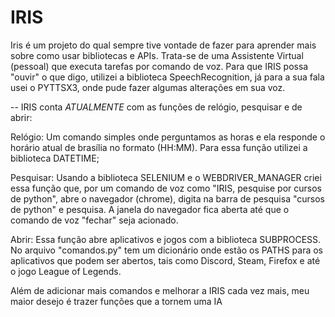 # IRIS
Iris é um projeto do qual sempre tive vontade de fazer para aprender mais sobre como usar bibliotecas e APIs. Trata-se de uma Assistente Virtual (pessoal) que executa tarefas por comando de voz. Para que IRIS possa "ouvir" o que digo, utilizei a biblioteca SpeechRecognition, já para a sua fala usei o PYTTSX3, onde pude fazer algumas alterações em sua voz.

-- IRIS conta *ATUALMENTE* com as funções de relógio, pesquisar e de abrir:

Relógio: Um comando simples onde perguntamos as horas e ela responde o horário atual de brasília no formato (HH:MM). Para essa função utilizei a biblioteca DATETIME;

Pesquisar: Usando a biblioteca SELENIUM e o WEBDRIVER_MANAGER criei essa função que, por um comando de voz como "IRIS, pesquise por cursos de python", abre o navegador (chrome), digita na barra de pesquisa "cursos de python" e pesquisa. A janela do navegador fica aberta até que o comando de voz "fechar" seja acionado.

Abrir: Essa função abre aplicativos e jogos com a biblioteca SUBPROCESS. No arquivo "comandos.py" tem um dicionário onde estão os PATHS para os aplicativos que podem ser abertos, tais como Discord, Steam, Firefox e até o jogo League of Legends.

Além de adicionar mais comandos e melhorar a IRIS cada vez mais, meu maior desejo é trazer funções que a tornem uma IA


